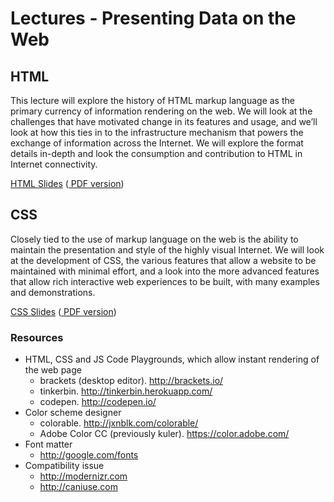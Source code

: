 Lectures - Presenting Data on the Web
=======================================

## HTML

This lecture will explore the history of HTML markup language as the primary currency of information rendering on the web. We will look at the challenges that have motivated change in its features and usage, and we’ll look at how this ties in to the infrastructure mechanism that powers the exchange of information across the Internet. We will explore the format details in-depth and look the consumption and contribution to HTML in Internet connectivity.

<a href="http://davismarques.com/projects/info20002/html/"> HTML Slides</a> (<a href="info20002-html-slides.pdf" file="pdf"> PDF version</a>)

## CSS
Closely tied to the use of markup language on the web is the ability to maintain the presentation and style of the highly visual Internet. We will look at the development of CSS, the various features that allow a website to be maintained with minimal effort, and a look into the more advanced features that allow rich interactive web experiences to be built, with many examples and demonstrations.

<a href="http://davismarques.com/projects/info20002/css/"> CSS Slides</a> (<a href="info20002-css-slides.pdf" file="pdf"> PDF version</a>)

### Resources
- HTML, CSS and JS Code Playgrounds, which allow instant rendering of the web page
  * brackets (desktop editor). http://brackets.io/
  * tinkerbin. http://tinkerbin.herokuapp.com/
  * codepen. http://codepen.io/
- Color scheme designer
  * colorable. http://jxnblk.com/colorable/
  * Adobe Color CC (previously kuler). https://color.adobe.com/
- Font matter
  * http://google.com/fonts
- Compatibility issue
  * http://modernizr.com
  * http://caniuse.com
